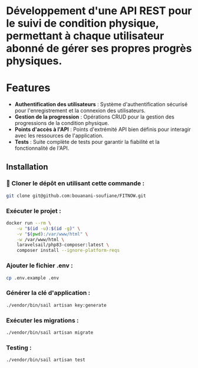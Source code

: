 # Développement d'une API REST pour le suivi de condition physique, permettant à chaque utilisateur abonné de gérer ses propres progrès physiques.

# Features

- **Authentification des utilisateurs** : Système d'authentification sécurisé pour l'enregistrement et la connexion des utilisateurs.
- **Gestion de la progression** : Opérations CRUD pour la gestion des progressions de la condition physique.
- **Points d'accès à l'API** : Points d'extrémité API bien définis pour interagir avec les ressources de l'application.
- **Tests** : Suite complète de tests pour garantir la fiabilité et la fonctionnalité de l'API.

## Installation

### 🔗 Cloner le dépôt en utilisant cette commande :

```bash
git clone git@github.com:bouanani-soufiane/FITNOW.git
```
### Exécuter le projet :

```bash
docker run --rm \
    -u "$(id -u):$(id -g)" \
    -v "$(pwd):/var/www/html" \
    -w /var/www/html \
    laravelsail/php83-composer:latest \
    composer install --ignore-platform-reqs
```
### Ajouter le fichier .env :

```bash
cp .env.example .env
```
### Générer la clé d'application :

```bash
./vendor/bin/sail artisan key:generate
```
### Exécuter les migrations :

```bash
./vendor/bin/sail artisan migrate
```
### Testing :

```bash
./vendor/bin/sail artisan test
```
